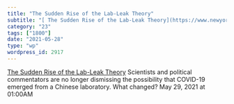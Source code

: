 ```yaml
---
title: "The Sudden Rise of the Lab-Leak Theory"
subtitle: "[ The Sudden Rise of the Lab-Leak Theory](https://www.newyorker.com/news/annals-of-inquiry/the-sudde..."
category: "23"
tags: ["1800"]
date: "2021-05-28"
type: "wp"
wordpress_id: 2917
---
```

[ The Sudden Rise of the Lab-Leak Theory](https://www.newyorker.com/news/annals-of-inquiry/the-sudden-rise-of-the-coronavirus-lab-leak-theory)
 Scientists and political commentators are no longer dismissing the possibility that COVID-19 emerged from a Chinese laboratory. What changed?
May 29, 2021 at 01:00AM